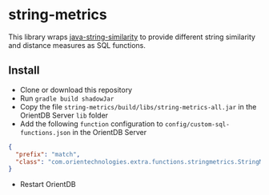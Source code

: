 # string-metrics
This library wraps [java-string-similarity](https://github.com/tdebatty/java-string-similarity)
to provide different string similarity and distance measures as SQL functions.

## Install
* Clone or download this repository
* Run `gradle build shadowJar`
* Copy the file `string-metrics/build/libs/string-metrics-all.jar` in the OrientDB Server `lib` folder
* Add the following `function` configuration to `config/custom-sql-functions.json` in the OrientDB Server

```json
{
  "prefix": "match",
  "class": "com.orientechnologies.extra.functions.stringmetrics.StringMetrics"
}
```

* Restart OrientDB

